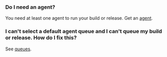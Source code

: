 ### Do I need an agent?

You need at least one agent to run your build or release. Get an [agent](../concepts/agents/agents.md).


### I can't select a default agent queue and I can't queue my build or release. How do I fix this?

See [queues](../concepts/agents/pools-queues.md).
